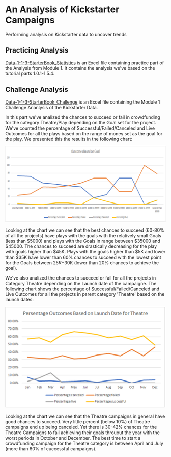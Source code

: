 # An Analysis of Kickstarter Campaigns
Performing analysis on Kickstarter data to uncover trends

## Practicing Analysis
[Data-1-1-3-StarterBook_Statistics](https://github.com/marczuka/kickstarter-analysis/blob/master/Data-1-1-3-StarterBook_Statistics.xlsx)
is an Excel file containing practice part of the Analysis from Module 1. It contains the analysis we've based on the tutorial parts 1.0.1-1.5.4.

## Challenge Analysis
[Data-1-1-3-StarterBook_Challenge](https://github.com/marczuka/kickstarter-analysis/blob/master/Data-1-1-3-StarterBook_Challenge.xlsx) is an Excel file containing the Module 1 Challenge Ananlysis of the Kickstarter Data.

In this part we've analized the chances to succeed or fail in crowdfunding for the category Theatre/Play depending on the Goal set for
the project. We've counted the percentage of Successful/Failed/Canceled and Live Outcomes for all the plays based on the range of money set as the goal for the play. We presented this the results in the following chart:

![Outcomes_Based_on_Goals_for_Plays.png](https://github.com/marczuka/kickstarter-analysis/blob/master/Outcomes_Based_on_Goals_for_Plays.png)

Looking at the chart we can see that the best chances to succeed (60-80% of all the projects) have plays with the goals with the relatively small Goals (less than $5000) and plays with the Goals in range between $35000 and $45000. The chances to succeed are drastically decreasing for the play with goals higher than  $45K. Plays with the goals higher than $5K and lower than $35K have lower than 60% chances to succeed with the lowest point for the Goals between $25K-$30K (lower than 20% chances to achieve the goal). 

We've also analized the chances to succeed or fail for all the projects in Category Theatre depending on the Launch date of the campaigne.
The following chart shows the percentage of Successful/Failed/Canceled and Live Outcomes for all the projects in parent category 'Theatre' based on the launch dates:

![Outcomes_Based_on_Launch_Dates.png](https://github.com/marczuka/kickstarter-analysis/blob/master/Outcomes_Based_on_Launch_Dates.png)

Looking at the chart we can see that the Theatre campaigns in general have good chances to succeed. Very little percent (below 10%) of Theatre campaigns end up being canceled. Yet there is 30-42% chances for the Theatre Campaigns to fail achieving their goals throuout the year with the worst periods in October and December. The best time to start a crowdfunding campaign for the Theatre category is between April and July (more than 60% of cuccessful campaigns).
